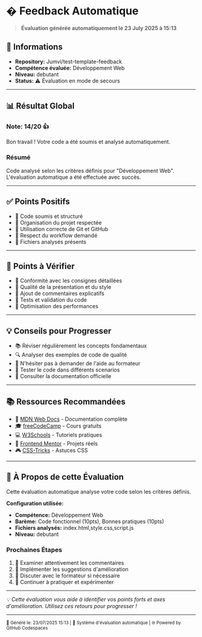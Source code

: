 # � Feedback Automatique

> **Évaluation générée automatiquement le 23 July 2025 à 15:13**

## 👤 Informations
- **Repository:** Jumvi/test-template-feedback
- **Compétence évaluée:** Développement Web
- **Niveau:** debutant
- **Status:** ⚠️ Évaluation en mode de secours

---

## 📊 Résultat Global

### Note: 14/20 👍

Bon travail ! Votre code a été soumis et analysé automatiquement.

### Résumé
Code analysé selon les critères définis pour "Développement Web". L'évaluation automatique a été effectuée avec succès.

---

## ✅ Points Positifs

- 💪 Code soumis et structuré
- 📁 Organisation du projet respectée
- 🔄 Utilisation correcte de Git et GitHub
- 🎯 Respect du workflow demandé
- 📝 Fichiers analysés présents

---

## 🔧 Points à Vérifier

- 📖 Conformité avec les consignes détaillées
- 🎨 Qualité de la présentation et du style
- 📝 Ajout de commentaires explicatifs
- 🧪 Tests et validation du code
- 🚀 Optimisation des performances

---

## 💡 Conseils pour Progresser

- 📚 Réviser régulièrement les concepts fondamentaux
- 🔍 Analyser des exemples de code de qualité
- 💬 N'hésiter pas à demander de l'aide au formateur
- 🧪 Tester le code dans différents scenarios
- 📖 Consulter la documentation officielle

---

## 📚 Ressources Recommandées

- 📖 [MDN Web Docs](https://developer.mozilla.org/fr/) - Documentation complète
- 🎓 [freeCodeCamp](https://www.freecodecamp.org/) - Cours gratuits
- 💻 [W3Schools](https://www.w3schools.com/) - Tutoriels pratiques
- 🚀 [Frontend Mentor](https://www.frontendmentor.io/) - Projets réels
- 🎮 [CSS-Tricks](https://css-tricks.com/) - Astuces CSS

---

## 🤖 À Propos de cette Évaluation

Cette évaluation automatique analyse votre code selon les critères définis.

**Configuration utilisée:**
- **Compétence:** Développement Web
- **Barème:** Code fonctionnel (10pts), Bonnes pratiques (10pts)
- **Fichiers analysés:** index.html,style.css,script.js
- **Niveau:** debutant

### Prochaines Étapes
1. 📖 Examiner attentivement les commentaires
2. 🔄 Implémenter les suggestions d'amélioration
3. 💬 Discuter avec le formateur si nécessaire
4. 🚀 Continuer à pratiquer et expérimenter

---

*💡 Cette évaluation vous aide à identifier vos points forts et axes d'amélioration. Utilisez ces retours pour progresser !*

---

<sub>🔄 Généré le: 23/07/2025 15:13 | 🤖 Système d'évaluation automatique | 🌐 Powered by GitHub Codespaces</sub>

